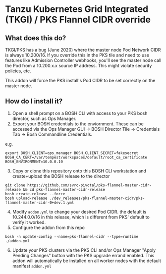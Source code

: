 # Tanzu Kubernetes Grid Integrated (TKGI) / PKS  Flannel CIDR override

## What does this do?

TKGI/PKS has a bug (June 2020) where the master node Pod Network CIDR is always 10.200/16.  If you override this in the PKS tile and need to use features like Admission Controller webhooks, you'll see the master node call the Pod from a 10.200.x.x source IP address.  This might violate security policies, etc.

This addon will force the PKS install's Pod CIDR to be set correctly on the master node.

## How do I install it?

1. Open a shell prompt on a BOSH CLI with access to your PKS bosh director, such as Ops Manager.
2. Export your BOSH credentials to the enviornment.  These can be accessed via the Ops Manager GUI -> BOSH Director Tile -> Credentials Tab -> Bosh Commandline Credentials.    

e.g.
```
export BOSH_CLIENT=ops_manager BOSH_CLIENT_SECRET=fakesecret BOSH_CA_CERT=/var/tempest/workspaces/default/root_ca_certificate  BOSH_ENVIRONMENT=10.0.0.10
```
3. Copy or clone this repository onto this BOSH CLI workstation and create+upload the BOSH release to the director

```
git clone https://github.com/svrc-pivotal/pks-flannel-master-cidr-release && cd pks-flannel-master-cidr-release
bosh create-release --force
bosh upload-release ./dev_releases/pks-flannel-master-cidr/pks-flannel-master-cidr-0+dev.1.yml

```
4. Modify `addon.yml` to change your desired Pod CIDR.  the default is 10.244.0.0/16 in this release, which is different from PKS' default to verify it worked.
5. Configure the addon from this repo
```
bosh -n update-config --name=pks-flannel-cidr --type=runtime ./addon.yml
```
6. Update your PKS clusters via the PKS CLI and/or Ops Manager "Apply Pending Changes" button with the PKS upgrade errand enabled.  This addon will automatically be installed on all worker nodes with the default manifest `addon.yml`



